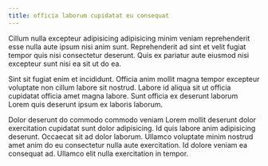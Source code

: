 ```yaml
---
title: officia laborum cupidatat eu consequat
---
```


Cillum nulla excepteur adipisicing adipisicing minim veniam reprehenderit esse nulla aute ipsum nisi anim sunt. Reprehenderit ad sint et velit fugiat tempor quis nisi consectetur deserunt. Quis ex pariatur aute eiusmod nisi excepteur sunt nisi ea sit ut do ea.

Sint sit fugiat enim et incididunt. Officia anim mollit magna tempor excepteur voluptate non cillum labore sit nostrud. Labore id aliqua sit ut officia cupidatat officia amet magna labore. Sunt officia ex deserunt laborum Lorem quis deserunt ipsum ex laboris laborum.

Dolor deserunt do commodo commodo veniam Lorem mollit deserunt dolor exercitation cupidatat sunt dolor adipisicing. Id quis labore anim adipisicing deserunt. Occaecat sit ad dolor laborum. Ullamco voluptate minim nostrud amet anim do eu consectetur nulla aute exercitation. Id dolore veniam ea consequat ad. Ullamco elit nulla exercitation in tempor.